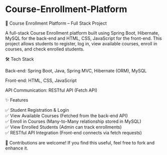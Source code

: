# Course-Enrollment-Platform
🚀 Course Enrollment Platform – Full Stack Project

A full-stack Course Enrollment platform built using Spring Boot, Hibernate, MySQL for the back-end and HTML, CSS, JavaScript for the front-end. This project allows students to register, log in, view available courses, enroll in courses, and check enrolled students.

🛠 Tech Stack

Back-end: Spring Boot, Java, Spring MVC, Hibernate (ORM), MySQL

Front-end: HTML, CSS, JavaScript 

API Communication: RESTful API (Fetch API)


✨ Features

✅ Student Registration & Login                 
✅ View Available Courses (Fetched from the back-end API)             
✅ Enroll in Courses (Many-to-Many relationship stored in MySQL)                
✅ View Enrolled Students (Admin can track enrollments)                   
✅ RESTful API Integration (Front-end connects via fetch requests)                    


📌 Contributions are welcome! If you find this useful, feel free to fork and enhance it.



